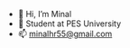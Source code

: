 - 👋 Hi, I’m Minal 
- 🌱 Student at PES University 
- 📫 minalhr55@gmail.com 

<!---
Minalhr55/Minalhr55 is a ✨ special ✨ repository because its `README.md` (this file) appears on your GitHub profile.
You can click the Preview link to take a look at your changes.
--->
